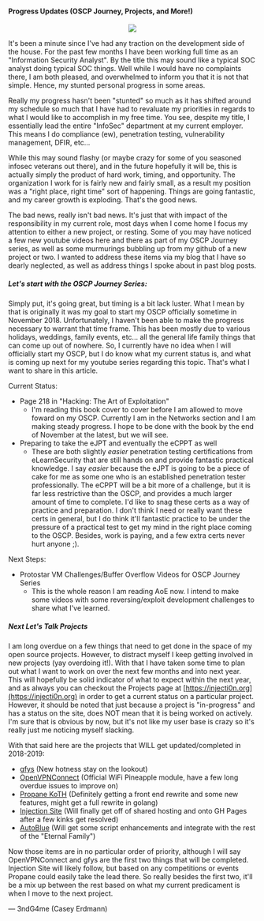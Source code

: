 #### Progress Updates (OSCP Journey, Projects, and More!)


<p align="center">
<img src="https://s3.amazonaws.com/media-p.slid.es/uploads/383894/images/1810601/a-3.png"/>
</p>


It's been a minute since I've had any traction on the development side of the house. For the past few months I have been working
full time as an "Information Security Analyst". By the title this may sound like a typical SOC analyst doing typical SOC things.
Well while I would have no complaints there, I am both pleased, and overwhelmed to inform you that it is not that simple. Hence,
my stunted personal progress in some areas.

Really my progress hasn't been "stunted" so much as it has shifted around my schedule so much that I have had to revaluate my
priorities in regards to what I would like to accomplish in my free time. You see, despite my title, I essentially lead the
entire "InfoSec" department at my current employer. This means I do compliance (ew), penetration testing, vulnerability management, 
DFIR, etc...

While this may sound flashy (or maybe crazy for some of you seasoned infosec veterans out there), and in the future hopefully it will be, this is actually simply the product of hard work, timing, and 
opportunity. The organization I work for is fairly new and fairly small, as a result my position was a "right place, right time" 
sort of happening. Things are going fantastic, and my career growth is exploding. That's the good news.

The bad news, really isn't bad news. It's just that with impact of the responsibility in my current role, most days when I come home 
I focus my attention to either a new project, or resting. Some of you may have noticed a few new youtube videos here and there as part
of my OSCP Journey series, as well as some murmurings bubbling up from my github of a new project or two. I wanted to address these
items via my blog that I have so dearly neglected, as well as address things I spoke about in past blog posts.

##### Let's start with the OSCP Journey Series:

Simply put, it's going great, but timing is a bit lack luster. What I mean by that is originally it was my goal to start my OSCP
officially sometime in November 2018. Unfortunately, I haven't been able to make the progress necessary to warrant that time frame.
This has been mostly due to various holidays, weddings, family events, etc... all the general life family things that can come up
out of nowhere. So, I currently have no idea when I will officially start my OSCP, but I do know what my current status is, and what
is coming up next for my youtube series regarding this topic. That's what I want to share in this article.

Current Status:
- Page 218 in "Hacking: The Art of Exploitation"
  - I'm reading this book cover to cover before I am allowed to move foward on my OSCP. Currently I am in the Networks section and 
    I am making steady progress. I hope to be done with the book by the end of November at the latest, but we will see.
- Preparing to take the eJPT and eventually the eCPPT as well
  - These are both slightly *easier* penetration testing certifications from eLearnSecurity that are still hands on and provide
    fantastic practical knowledge. I say *easier* because the eJPT is going to be a piece of cake for me as some one who is an
    established penetration tester professionally. The eCPPT will be a bit more of a challenge, but it is far less restrictive than
    the OSCP, and provides a much larger amount of time to complete. I'd like to snag these certs as a way of practice and preparation.
    I don't think I need or really want these certs in general, but I do think it'll fantastic practice to be under the pressure of a
    practical test to get my mind in the right place coming to the OSCP. Besides, work is paying, and a few extra certs never hurt anyone
    ;).
    
Next Steps:
- Protostar VM Challenges/Buffer Overflow Videos for OSCP Journey Series
  - This is the whole reason I am reading AoE now. I intend to make some videos with some reversing/exploit development challenges
    to share what I've learned.

##### Next Let's Talk Projects

I am long overdue on a few things that need to get done in the space of my open source projects. However, to distract myself I keep
getting involved in new projects (yay overdoing it!). With that I have taken some time to plan out what I want to work on over the
next few months and into next year. This will hopefully be solid indicator of what to expect within the next year, and as always
you can checkout the Projects page at [https://injecti0n.org](https://injecti0n.org) in order to get a current status on a particular
project. However, it should be noted that just because a project is "in-progress" and has a status on the site, does NOT mean that
it is being worked on actively. I'm sure that is obvious by now, but it's not like my user base is crazy so it's really just me
noticing myself slacking.

With that said here are the projects that WILL get updated/completed in 2018-2019:

- [gfys](https://github.com/InjectionSoftwareDevelopment/gfys) (New hotness stay on the lookout)
- [OpenVPNConnect](https://github.com/InjectionSoftwareDevelopment/OpenVPNConnect) (Official WiFi Pineapple module, have a few long overdue issues to improve on)
- [Propane KoTH](https://github.com/InjectionSoftwareDevelopment/Propane) (Definitely getting a front end rewrite and some new features, might get a full rewrite in golang)
- [Injection Site](https://injecti0n.org) (Will finally get off of shared hosting and onto GH Pages after a few kinks get resolved)
- [AutoBlue](https://github.com/3ndG4me/AutoBlue-MS17-010) (Will get some script enhancements and integrate with the rest of the "Eternal Family")

Now those items are in no particular order of priority, although I will say OpenVPNConnect and gfys are the first two things that
will be completed. Injection Site will likely follow, but based on any competitions or events Propane could easily take the lead there.
So really besides the first two, it'll be a mix up between the rest based on what my current predicament is when I move to the next project.


— 3ndG4me (Casey Erdmann)
